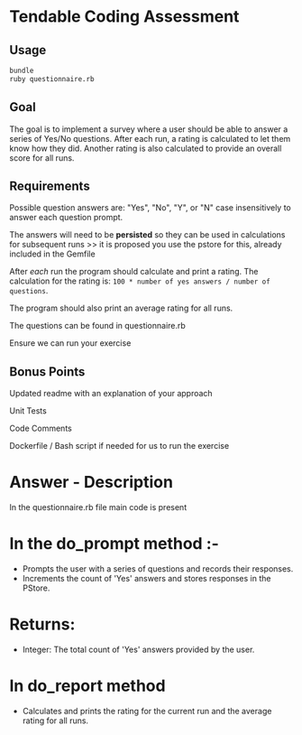 # Tendable Coding Assessment

## Usage

```sh
bundle
ruby questionnaire.rb
```

## Goal

The goal is to implement a survey where a user should be able to answer a series of Yes/No questions. After each run, a rating is calculated to let them know how they did. Another rating is also calculated to provide an overall score for all runs.

## Requirements

Possible question answers are: "Yes", "No", "Y", or "N" case insensitively to answer each question prompt.

The answers will need to be **persisted** so they can be used in calculations for subsequent runs >> it is proposed you use the pstore for this, already included in the Gemfile

After _each_ run the program should calculate and print a rating. The calculation for the rating is: `100 * number of yes answers / number of questions`.

The program should also print an average rating for all runs.

The questions can be found in questionnaire.rb

Ensure we can run your exercise

## Bonus Points

Updated readme with an explanation of your approach

Unit Tests

Code Comments

Dockerfile / Bash script if needed for us to run the exercise

# Answer - Description

In the questionnaire.rb file main code is present

# In the do_prompt method :-

- Prompts the user with a series of questions and records their responses.
- Increments the count of 'Yes' answers and stores responses in the PStore.

# Returns:

- Integer: The total count of 'Yes' answers provided by the user.

# In do_report method

- Calculates and prints the rating for the current run and the average rating for all runs.
